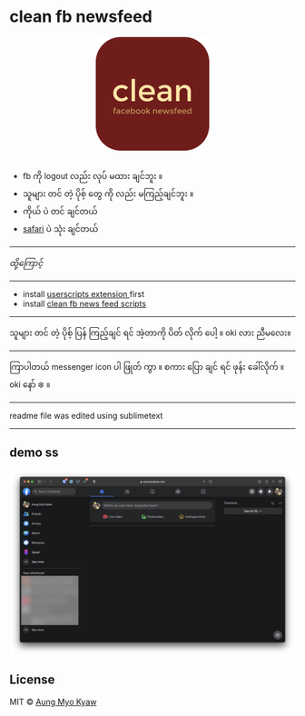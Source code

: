 # clean fb newsfeed

<div align="center">
  <img src="release/clean-fb-newsfeed.icon.png" align="center" width="200">
  <br>
  <br>
</div>


- fb ကို logout လည်း လုပ် မထား ချင်ဘူး ။
- သူများ တင် တဲ့ ပိုစ့် တွေ ကို လည်း မကြည့်ချင်ဘူး ။
- ကိုယ် ပဲ တင် ချင်တယ်
- [safari](https://www.apple.com/safari/) ပဲ သုံး ချင်တယ်

---

_ထို့ကြောင့်_

---

- install [ userscripts extension ](https://apps.apple.com/us/app/userscripts/id1463298887) first
- install [ clean fb news feed scripts ](https://raw.githubusercontent.com/AungMyoKyaw/clean-fb-newsfeed/master/release/clean-fb-newsfeed.user.js)

---

သူများ တင် တဲ့ ပိုစ့် ပြန် ကြည့်ချင် ရင် အဲ့တာကို ပိတ် လိုက် ပေါ့ ။
oki လား ညီမလေး။

---

ကြာပါတယ် messenger icon ပါ ဖြုတ် ကွာ ။
စကား ပြော ချင် ရင် ဖုန်း ခေါ်လိုက် ။
oki နော် ❄️ ။

---

readme file was edited using sublimetext

---

## demo ss

<img src="./assets/clean-newsfeed.png" align="center">

## License

MIT © [Aung Myo Kyaw](https://github.com/AungMyoKyaw)
